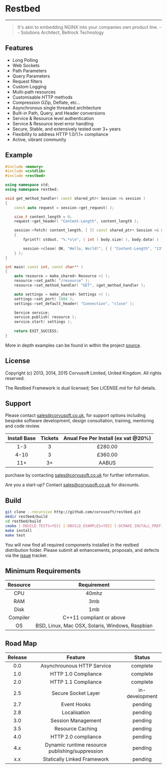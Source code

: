 # Restbed

----------

> It's akin to embedding NGINX into your companies own product line.
>                                                       -- Solutions Architect, Bellrock Technology

## Features

 - Long Polling
 - Web Sockets
 - Path Parameters
 - Query Parameters
 - Request filters
 - Custom Logging
 - Multi-path resources
 - Customisable HTTP methods
 - Compression GZip, Deflate, etc...
 - Asynchronous single threaded architecture
 - Built-in Path, Query, and Header conversions
 - Service & Resource level authentication
 - Service & Resource level error handling
 - Secure, Stable, and extensively tested over 3+ years
 - Flexibility to address HTTP 1.0/1.1+ compliance
 - Active, vibrant community

## Example

```C++
#include <memory>
#include <cstdlib>
#include <restbed>

using namespace std;
using namespace restbed;

void get_method_handler( const shared_ptr< Session >& session )
{
    const auto request = session->get_request( );

    size_t content_length = 0;
    request->get_header( "Content-Length", content_length );

    session->fetch( content_length, [ ]( const shared_ptr< Session >& session, const Bytes& body )
    {
        fprintf( stdout, "%.*s\n", ( int ) body.size( ), body.data( ) );

        session->close( OK, "Hello, World!", { { "Content-Length", "13" } } );
    } );
}

int main( const int, const char** )
{
    auto resource = make_shared< Resource >( );
    resource->set_path( "/resource" );
    resource->set_method_handler( "GET", &get_method_handler );

    auto settings = make_shared< Settings >( );
    settings->set_port( 1984 );
    settings->set_default_header( "Connection", "close" );

    Service service;
    service.publish( resource );
    service.start( settings );
    
    return EXIT_SUCCESS;
}
```

More in depth examples can be found in within the project [source](https://github.com/Corvusoft/restbed/tree/master/example).

## License

Copyright (c) 2013, 2014, 2015 Corvusoft Limited, United Kingdom. All rights reserved. 

The Restbed Framework is dual licensed; See LICENSE.md for full details.

## Support

Please contact sales@corvusoft.co.uk, for support options including bespoke software development, design consultation, training, mentoring and code review.

| Install Base   |        Tickets      |   Anual Fee Per Install (ex vat @20%)   |
| :------------: |:-------------------:|:---------------------------------------:| 
|     1-3        |          3          |                £280.00                  | 
|     4-10       |          3          |                £360.00                  |
|     11+        |          3+         |                 AABUS                   |                

purchase by contacting sales@corvusoft.co.uk for further information.

Are you a start-up?
Contact sales@corvusoft.co.uk for discounts.

## Build


```bash
git clone --recursive http://github.com/corvusoft/restbed.git
mkdir restbed/build
cd restbed/build
cmake [-DBUILD_TESTS=YES] [-DBUILD_EXAMPLES=YES] [-DCMAKE_INSTALL_PREFIX=/output-directory] ..
make install
make test
```

You will now find all required components installed in the restbed distribution folder.  Please submit all enhancements, proposals, and defects via the [issue](http://github.com/corvusoft/restbed/issues) tracker.

## Minimum Requirements

|     Resource   |                   Requirement                   |
|:--------------:|:-----------------------------------------------:| 
|       CPU      |                    40mhz                        |
|       RAM      |                     3mb                         |
|       Disk     |                     1mb                         |
|     Compiler   |          C++11 compliant or above               |
|        OS      | BSD, Linux, Mac OSX, Solaris, Windows, Raspbian |

## Road Map

|   Release   |                   Feature                       |      Status     |
|:-----------:|:-----------------------------------------------:|:---------------:| 
|     0.0     |         Asynchrounous HTTP Service              |     complete    |
|     1.0     |             HTTP 1.0 Compliance                 |     complete    |
|     2.0     |             HTTP 1.1 Compliance                 |     complete    |
|     2.5     |             Secure Socket Layer                 |  in-development |
|     2.7     |                 Event Hooks                     |     pending     |
|     2.8     |                 Localisation                    |     pending     |
|     3.0     |             Session Management                  |     pending     |
|     3.5     |               Resource Caching                  |     pending     |
|     4.0     |             HTTP 2.0 compliance                 |     pending     |
|     4.x     | Dynamic runtime resource publishing/suppression |     pending     |
|     x.x     |         Statically Linked Framework             |     pending     |
